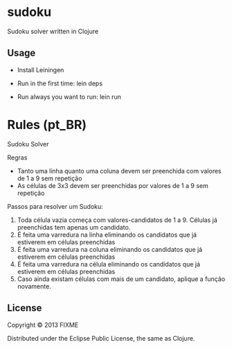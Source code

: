 # sudoku

Sudoku solver written in Clojure

## Usage

* Install Leiningen

* Run in the first time:
lein deps

* Run always you want to run:
lein run

# Rules (pt_BR)

Sudoku Solver

Regras
- Tanto uma linha quanto uma coluna devem ser preenchida com valores de 1 a 9 sem repetição
- As células de 3x3 devem ser preenchidas por valores de 1 a 9 sem repetição

Passos para resolver um Sudoku:

1. Toda célula vazia começa com valores-candidatos de 1 a 9. Células já preenchidas tem apenas um candidato.
2. É feita uma varredura na linha eliminando os candidatos que já estiverem em células preenchidas
3. É feita uma varredura na coluna eliminando os candidatos que já estiverem em células preenchidas
4. É feita uma varredura na célula eliminando os candidatos que já estiverem em células preenchidas
5. Caso ainda existam células com mais de um candidato, aplique a função novamente.

## License

Copyright © 2013 FIXME

Distributed under the Eclipse Public License, the same as Clojure.
